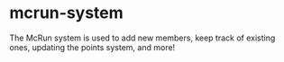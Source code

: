 # mcrun-system
The McRun system is used to add new members, keep track of existing ones, updating the points system, and more!
